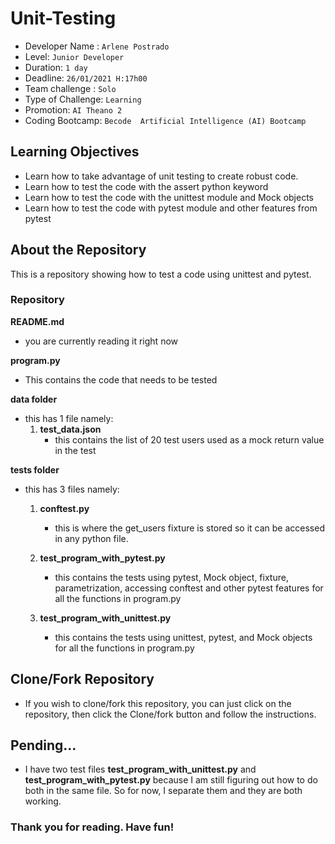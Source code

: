 # Unit-Testing 

- Developer Name : `Arlene Postrado`
- Level: `Junior Developer`
- Duration: `1 day`
- Deadline: `26/01/2021 H:17h00`
- Team challenge : `Solo`
- Type of Challenge: `Learning`
- Promotion: `AI Theano 2`
- Coding Bootcamp: `Becode  Artificial Intelligence (AI) Bootcamp`

## Learning Objectives
- Learn how to take advantage of unit testing to create robust code.
- Learn how to test the code with the assert python keyword
- Learn how to test the code with the unittest module and Mock objects
- Learn how to test the code with pytest module and other features from pytest

## About the Repository

This is a repository showing how to test a code using unittest and pytest.

### Repository

**README.md**
  - you are currently reading it right now

**program.py**
  - This contains the code that needs to be tested

**data folder**
  - this has 1 file namely:
      1. **test_data.json**
          - this contains the list of 20 test users used as a mock return value in the test
  
**tests folder**
  - this has 3 files namely:
      1. **conftest.py**
          - this is where the get_users fixture is stored so it can be accessed in any python file.

      2. **test_program_with_pytest.py**
          - this contains the tests using pytest, Mock object, fixture, parametrization, accessing conftest and other pytest features for all the functions in program.py

      3. **test_program_with_unittest.py**
          - this contains the tests using unittest, pytest, and Mock objects  for all the functions in program.py

  
## Clone/Fork Repository
  - If you wish to clone/fork this repository, you can just click on the repository, then click the Clone/fork button and follow the instructions.

## Pending...

 - I have two test files **test_program_with_unittest.py** and **test_program_with_pytest.py** because I am still figuring out how to do both in the same file.  So for now, I separate them and they are both working.
  
### Thank you for reading. Have fun!
